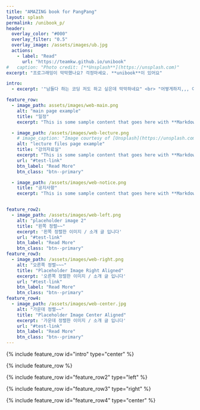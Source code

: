 ```yaml
---
title: "AMAZING book for PangPang"
layout: splash
permalink: /unibook_p/
header:
  overlay_color: "#000"
  overlay_filter: "0.5"
  overlay_image: /assets/images/ub.jpg
  actions:
    - label: "Read"
      url: "https://teamkw.github.io/unibook"
#   caption: "Photo credit: [**Unsplash**](https://unsplash.com)"
excerpt: "프로그래밍이 막막했나요? 걱정마세요. **unibook**이 있어요"

intro: 
  - excerpt: '"남들다 하는 코딩 저도 하고 싶은데 막막하네요" <br> "어떻게하지,,, 이건뭐지,,, ?" <br> <br> **UniBook** '

feature_row:
  - image_path: assets/images/web-main.png
    alt: "main page example"
    title: "일정"
    excerpt: "This is some sample content that goes here with **Markdown** formatting."

  - image_path: /assets/images/web-lecture.png
    # image_caption: "Image courtesy of [Unsplash](https://unsplash.com/)"
    alt: "lecture files page example"
    title: "강의자료실"
    excerpt: "This is some sample content that goes here with **Markdown** formatting."
    url: "#test-link"
    btn_label: "Read More"
    btn_class: "btn--primary"

  - image_path: /assets/images/web-notice.png
    title: "공지사항"
    excerpt: "This is some sample content that goes here with **Markdown** formatting."


feature_row2:
  - image_path: /assets/images/web-left.png
    alt: "placeholder image 2"
    title: "왼쪽 정렬~~"
    excerpt: '왼쪽 정렬한 이미지 / 소개 글 입니다'
    url: "#test-link"
    btn_label: "Read More"
    btn_class: "btn--primary"
feature_row3:
  - image_path: /assets/images/web-right.png
    alt: "오른쪽 정렬~~~"
    title: "Placeholder Image Right Aligned"
    excerpt: '오른쪽 정렬한 이미지 / 소개 글 입니다'
    url: "#test-link"
    btn_label: "Read More"
    btn_class: "btn--primary"
feature_row4:
  - image_path: /assets/images/web-center.jpg
    alt: "가운데 정렬~~"
    title: "Placeholder Image Center Aligned"
    excerpt: '가운데 정렬한 이미지 / 소개 글 입니다'
    url: "#test-link"
    btn_label: "Read More"
    btn_class: "btn--primary"
---
```


{% include feature_row id="intro" type="center" %}

{% include feature_row %}

{% include feature_row id="feature_row2" type="left" %}

{% include feature_row id="feature_row3" type="right" %}

{% include feature_row id="feature_row4" type="center" %}